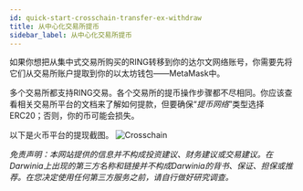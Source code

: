 ```yaml
---
id: quick-start-crosschain-transfer-ex-withdraw
title: 从中心化交易所提币
sidebar_label: 从中心化交易所提币
---
```


如果你想把从集中式交易所购买的RING转移到你的达尔文网络账号，你需要先将它们从交易所账户提取到你的以太坊钱包——MetaMask中。

多个交易所都支持RING交易。各个交易所的提币操作步骤都不尽相同。你应该查看相关交易所平台的文档来了解如何提款，但要确保“*提币网络*”类型选择ERC20；否则，你的币可能会损失。

以下是火币平台的提现截图。
![Crosschain](assets/quick_start_zh-CN/darwinia-crosschain-transfer-huobi_zh-CN.png)

*免责声明：本网站提供的信息并不构成投资建议、财务建议或交易建议。在Darwinia上出现的第三方名称和链接并不构成Darwinia的背书、保证、担保或推荐。在您决定使用任何第三方服务之前，请自行做好研究调查。*